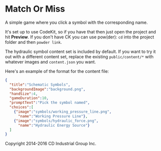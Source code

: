 # Match Or Miss

A simple game where you click a symbol with the corresponding name.

It's set up to use CodeKit, so if you have that then just open the project and hit **Preview**. If you don't have CK you can use pow(der): `cd` into the project folder and then `powder link`.

The hydraulic symbol content set is included by default. If you want to try it out with a different content set, replace the existing `public/content/*` with whatever images and `content.json` you want.

Here's an example of the format for the content file:

```json
{
  "title":"Schematic Symbols",
  "backgroundImage":"background.png",
  "handSize":4,
  "gameDuration":10,
  "promptText":"Pick the symbol named",
  "choices":[
    {"image":"symbols/working_pressure_line.png",
      "name":"Working Pressure Line"},
    {"image":"symbols/hydraulic_force.png",
      "name":"Hydraulic Energy Source"}
  ]
}
```


Copyright 2014-2016 CD Industrial Group Inc.
